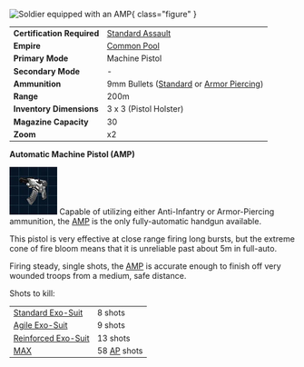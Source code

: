 ![ Soldier equipped
with an AMP](../images/PSScreenShot0292.jpg){ class="figure" }

|                            |                                                                                                          |
| -------------------------- | -------------------------------------------------------------------------------------------------------- |
| **Certification Required** | [Standard Assault](../certifications/Standard_Assault.md)                                                |
| **Empire**                 | [Common Pool](../terminology/Common_Pool.md)                                                             |
| **Primary Mode**           | Machine Pistol                                                                                           |
| **Secondary Mode**         | \-                                                                                                       |
| **Ammunition**             | 9mm Bullets ([Standard](../ammunition/9mm_Bullet.md) or [Armor Piercing](../ammunition/Armor_Piercing_9mm_Bullet.md)) |
| **Range**                  | 200m                                                                                                     |
| **Inventory Dimensions**   | 3 x 3 (Pistol Holster)                                                                                   |
| **Magazine Capacity**      | 30                                                                                                       |
| **Zoom**                   | x2                                                                                                       |

**Automatic Machine Pistol (AMP)**

![image:AMP-Icon.jpg](../images/AMP-Icon.jpg) Capable of utilizing either
Anti-Infantry or Armor-Piercing ammunition, the
[AMP](Automatic_Machine_Pistol.md) is the only fully-automatic handgun
available.

This pistol is very effective at close range firing long bursts, but the extreme
cone of fire bloom means that it is unreliable past about 5m in full-auto.

Firing steady, single shots, the [AMP](Automatic_Machine_Pistol.md) is accurate
enough to finish off very wounded troops from a medium, safe distance.

Shots to kill:

|                                                        |                                                 |
| ------------------------------------------------------ | ----------------------------------------------- |
| [Standard Exo-Suit](../armor/Standard_Exo-Suit.md)     | 8 shots                                         |
| [Agile Exo-Suit](../armor/Agile_Exo-Suit.md)           | 9 shots                                         |
| [Reinforced Exo-Suit](../armor/Reinforced_Exo-Suit.md) | 13 shots                                        |
| [MAX](../items/Mechanized_Assault_Exo-Suit.md)         | 58 [AP](../terminology/Armor_Piercing.md) shots |



